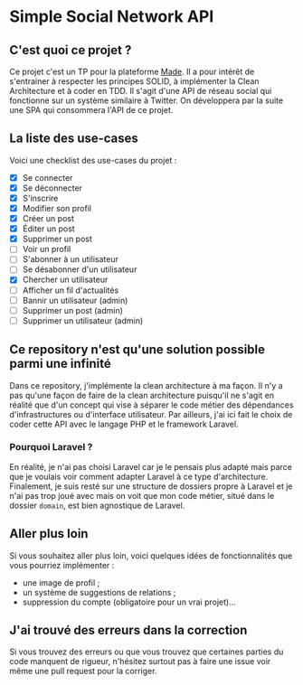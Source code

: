 # Simple Social Network API

## C'est quoi ce projet ?

Ce projet c'est un TP pour la plateforme [Made](https://made.alwaysdata.net/). Il a pour intérêt de s'entrainer à respecter les principes SOLID, à implémenter la Clean Architecture et à coder en TDD. Il s'agit d'une API de réseau social qui fonctionne sur un système similaire à Twitter. On développera par la suite une SPA qui consommera l'API de ce projet.

## La liste des use-cases

Voici une checklist des use-cases du projet :
- [X] Se connecter
- [X] Se déconnecter
- [X] S'inscrire
- [X] Modifier son profil
- [X] Créer un post
- [X] Éditer un post
- [X] Supprimer un post
- [ ] Voir un profil
- [ ] S'abonner à un utilisateur
- [ ] Se désabonner d'un utilisateur
- [X] Chercher un utilisateur
- [ ] Afficher un fil d'actualités
- [ ] Bannir un utilisateur (admin)
- [ ] Supprimer un post (admin)
- [ ] Supprimer un utilisateur (admin)

## Ce repository n'est qu'une solution possible parmi une infinité

Dans ce repository, j'implémente la clean architecture à ma façon. Il n'y a pas qu'une façon de faire de la clean architecture puisqu'il ne s'agit en réalité que d'un concept qui vise à séparer le code métier des dépendances d'infrastructures ou d'interface utilisateur. Par ailleurs, j'ai ici fait le choix de coder cette API avec le langage PHP et le framework Laravel.

### Pourquoi Laravel ?

En réalité, je n'ai pas choisi Laravel car je le pensais plus adapté mais parce que je voulais voir comment adapter Laravel à ce type d'architecture. Finalement, je suis resté sur une structure de dossiers propre à Laravel et je n'ai pas trop joué avec mais on voit que mon code métier, situé dans le dossier `domain`, est bien agnostique de Laravel.

## Aller plus loin

Si vous souhaitez aller plus loin, voici quelques idées de fonctionnalités que vous pourriez implémenter :
- une image de profil ;
- un système de suggestions de relations ;
- suppression du compte (obligatoire pour un vrai projet)...

## J'ai trouvé des erreurs dans la correction

Si vous trouvez des erreurs ou que vous trouvez que certaines parties du code manquent de rigueur, n'hésitez surtout pas à faire une issue voir même une pull request pour la corriger.
